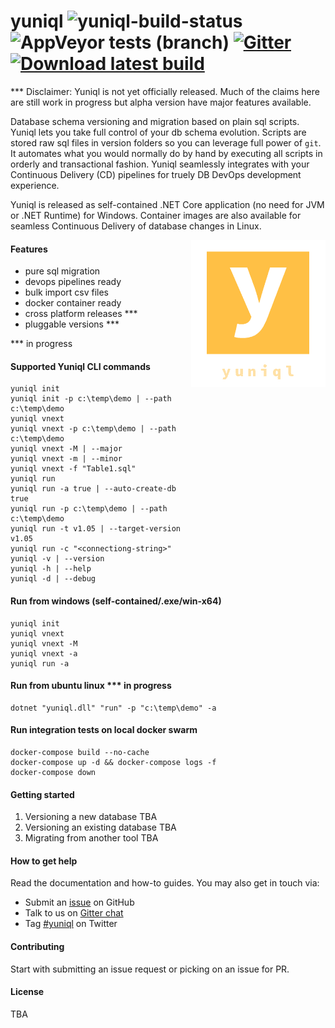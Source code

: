 # yuniql ![yuniql-build-status](https://ci.appveyor.com/api/projects/status/e6hqrhqa6d1lnma0?svg=true) ![AppVeyor tests (branch)](https://img.shields.io/appveyor/tests/rdagumampan/yuniql) [![Gitter](https://img.shields.io/gitter/room/yuniql/yuniql)](https://gitter.im/yuniql/yuniql) [![Download latest build](https://ci.appveyor.com/api/projects/status/32r7s2skrgm9ubva?svg=true&passingText=Download%20latest-win-x64)](https://ci.appveyor.com/api/projects/rdagumampan/yuniql/artifacts/yuniql-nightly.zip)

*** Disclaimer: Yuniql is not yet officially released. Much of the claims here are still work in progress but alpha version have major features available.

Database schema versioning and migration based on plain sql scripts. Yuniql lets you take full control of your db schema evolution. Scripts are stored raw sql files in version folders so you can leverage full power of `git`. It automates what you would normally do by hand by executing all scripts in orderly and transactional fashion. Yuniql seamlessly integrates with your Continuous Delivery (CD) pipelines for truely DB DevOps development experience.

Yuniql is released as self-contained .NET Core application (no need for JVM or .NET Runtime) for Windows. Container images are also available for seamless Continuous Delivery of database changes in Linux.

<img align="right" src="yuniql-logo.png">

#### Features
- pure sql migration
- devops pipelines ready
- bulk import csv files
- docker container ready
- cross platform releases ***
- pluggable versions ***

*** in progress

#### Supported Yuniql CLI commands
```console
yuniql init
yuniql init -p c:\temp\demo | --path c:\temp\demo
yuniql vnext
yuniql vnext -p c:\temp\demo | --path c:\temp\demo
yuniql vnext -M | --major
yuniql vnext -m | --minor
yuniql vnext -f "Table1.sql"
yuniql run
yuniql run -a true | --auto-create-db true
yuniql run -p c:\temp\demo | --path c:\temp\demo
yuniql run -t v1.05 | --target-version v1.05
yuniql run -c "<connectiong-string>"
yuniql -v | --version
yuniql -h | --help
yuniql -d | --debug
```

#### Run from windows (self-contained/.exe/win-x64)
```console
yuniql init
yuniql vnext
yuniql vnext -M
yuniql vnext -a
yuniql run -a
```

#### Run from ubuntu linux *** in progress
```console
dotnet "yuniql.dll" "run" -p "c:\temp\demo" -a
```

#### Run integration tests on local docker swarm

```console
docker-compose build --no-cache
docker-compose up -d && docker-compose logs -f
docker-compose down
```

#### Getting started
1. Versioning a new database TBA
2. Versioning an existing database TBA
3. Migrating from another tool TBA

#### How to get help
Read the documentation and how-to guides. You may also get in touch via:
- Submit an [issue](https://github.com/rdagumampan/yuniql/issues/new) on GitHub
- Talk to us on [Gitter chat](https://gitter.im/yuniql/community)
- Tag [#yuniql](https://twitter.com/) on Twitter

#### Contributing
Start with submitting an issue request or picking on an issue for PR.

#### License
TBA
